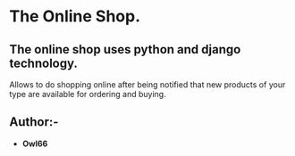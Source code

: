 # The Online Shop.
## The online shop uses python and django technology.
Allows to do shopping online after being notified that new products of your type are available for ordering and buying.

## Author:-
* **Owl66**

